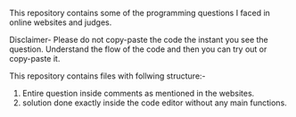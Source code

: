 
This repository contains some of the programming questions I faced in online websites and judges.

Disclaimer-
Please do not copy-paste the code the instant you see the question.
Understand the flow of the code and then you can try out or copy-paste it.

This repository contains files with follwing structure:-

1. Entire question inside comments as mentioned in the websites.
2. solution done exactly inside the code editor without any main functions.

